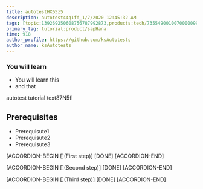 ```yaml
---
title: autotestHX65z5
description: autotest44q1fd_1/7/2020 12:45:32 AM
tags: [topic:139269250608756787992873,products:tech/73554900100700000996,tutorial:experience/advanced]
primary_tag: tutorial:product/sapHana
time: 918
author_profile: https://github.com/ksAutotests
author_name: ksAutotests
---
```

### You will learn
- You will learn this
- and that

autotest tutorial text87N5fl

## Prerequisites
- Prerequisute1
- Prerequisute2
- Prerequisute3

[ACCORDION-BEGIN [](First step)]
[DONE]
[ACCORDION-END]

[ACCORDION-BEGIN [](Second step)]
[DONE]
[ACCORDION-END]

[ACCORDION-BEGIN [](Third step)]
[DONE]
[ACCORDION-END]

